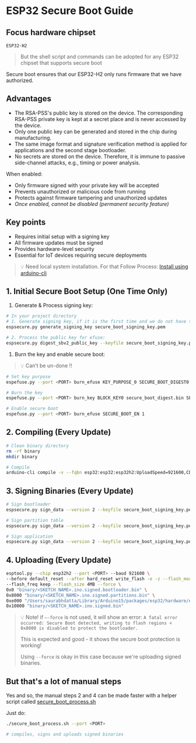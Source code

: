# ESP32 Secure Boot Guide

## Focus hardware chipset

`ESP32-H2`

> But the shell script and commands can be adopted for any ESP32 chipset that supports secure boot

Secure boot ensures that our ESP32-H2 only runs firmware that we have authorized. 

## Advantages

- The RSA-PSS's public key is stored on the device. The corresponding RSA-PSS private key is kept at a secret place and is never accessed by the device.
- Only one public key can be generated and stored in the chip during manufacturing.
- The same image format and signature verification method is applied for applications and the second stage bootloader.
- No secrets are stored on the device. Therefore, it is immune to passive side-channel attacks, e.g., timing or power analysis.

When enabled:

- Only firmware signed with your private key will be accepted
- Prevents unauthorized or malicious code from running
- Protects against firmware tampering and unauthorized updates
- _Once enabled, cannot be disabled (permanent security feature)_

## Key points

- Requires initial setup with a signing key
- All firmware updates must be signed
- Provides hardware-level security
- Essential for IoT devices requiring secure deployments

> 💡 Need local system installation. For that Follow Process: [Install using arduino-cli](https://github.com/dattasaurabh82/help-button-firmware/tree/main?tab=readme-ov-file#22-install-esp32-boards)

## 1. Initial Secure Boot Setup (One Time Only)

1. Generate & Process signing key:

```bash
# In your project directory
# 1. Generate signing key, if it is the first time and we do not have the secure_boot_signing_key.pem
espsecure.py generate_signing_key secure_boot_signing_key.pem

# 2. Process the public key for efuse:
espsecure.py digest_sbv2_public_key --keyfile secure_boot_signing_key.pem --output secure_boot_digest.bin
```

1. Burn the key and enable secure boot:

> 💡 Can’t be un-done !!

```bash
# Set key purpose
espefuse.py --port <PORT> burn_efuse KEY_PURPOSE_0 SECURE_BOOT_DIGEST0

# Burn the key
espefuse.py --port <PORT> burn_key BLOCK_KEY0 secure_boot_digest.bin SECURE_BOOT_DIGEST0

# Enable secure boot
espefuse.py --port <PORT> burn_efuse SECURE_BOOT_EN 1
```

## 2. Compiling (Every Update)

```bash
# Clean binary directory
rm -rf binary
mkdir binary

# Compile
arduino-cli compile -v --fqbn esp32:esp32:esp32h2:UploadSpeed=921600,CDCOnBoot=default,FlashFreq=64,FlashMode=qio,FlashSize=4M,PartitionScheme=min_spiffs,DebugLevel=none,EraseFlash=all,JTAGAdapter=default,ZigbeeMode=default --output-dir binary .
```

## 3. Signing Binaries (Every Update)

```bash
# Sign bootloader
espsecure.py sign_data --version 2 --keyfile secure_boot_signing_key.pem --output binary/<SKETCH_NAME>.ino.signed.bootloader.bin binary/<SKETCH_NAME>.ino.bootloader.bin

# Sign partition table
espsecure.py sign_data --version 2 --keyfile secure_boot_signing_key.pem --output binary/<SKETCH_NAME>.ino.signed.partitions.bin binary/<SKETCH_NAME>.ino.partitions.bin

# Sign application
espsecure.py sign_data --version 2 --keyfile secure_boot_signing_key.pem --output binary/<SKETCH_NAME>.ino.signed.bin binary/<SKETCH_NAME>.ino.bin
```

## 4. Uploading (Every Update)

```bash
esptool.py --chip esp32h2 --port <PORT> --baud 921600 \
--before default_reset --after hard_reset write_flash -e -z --flash_mode keep \
--flash_freq keep --flash_size 4MB --force \
0x0 "binary/<SKETCH_NAME>.ino.signed.bootloader.bin" \
0x8000 "binary/<SKETCH_NAME>.ino.signed.partitions.bin" \
0xe000 "/Users/saurabhdatta/Library/Arduino15/packages/esp32/hardware/esp32/3.0.7/tools/partitions/boot_app0.bin" \
0x10000 "binary/<SKETCH_NAME>.ino.signed.bin"
```

> 💡 Note! if `—-force` is not used, it will show an error: `A fatal error occurred: Secure Boot detected, writing to flash regions < 0x8000 is disabled to protect the bootloader.`
>
> This is expected and good - it shows the secure boot protection is working!
>
> Using `--force` is okay in this case because we're uploading signed binaries.

## But that's a lot of manual steps

Yes and so, the manual steps 2 and 4 can be made faster with a helper script called [secure_boot_process.sh](secure_boot_process.sh)

Just do:

```bash
./secure_boot_process.sh --port <PORT>

# compiles, signs and uploads signed binaries
```
